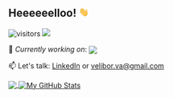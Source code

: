 
## Heeeeeelloo! <img src="./wave.gif" width="20px">

![visitors](https://visitor-badge.glitch.me/badge?page_id=velibor7)
![](https://img.shields.io/badge/OS-Linux-informational?style=flat&logo=linux&logoColor=white&color=2bbc8a)

🔭 *Currently working on*: 
<a href="https://github.com/thenewboston-developers/thenewboston-python-client">
  <img align="center" src="https://github-readme-stats.vercel.app/api/pin/?username=thenewboston-developers&repo=thenewboston-python-client&title_color=ffffff&text_color=c9cacc&icon_color=2bbc8a&bg_color=1d1f21" />
</a>

📫 Let's talk: [LinkedIn](https://www.linkedin.com/in/veliborvasiljevic) or velibor.va@gmail.com <br>


<a href="https://github.com/velibor7/velibor7">
  <img align="center" src="https://github-readme-stats.vercel.app/api/top-langs/?username=velibor7&hide=css,html&title_color=ffffff&text_color=c9cacc&icon_color=2bbc8a&bg_color=1d1f21" />
</a>
<a href="https://github.com/velibor7/velibor7">
  <img align="center" src="https://github-readme-stats.vercel.app/api?username=velibor7&show_icons=true&line_height=27&count_private=true&title_color=ffffff&text_color=c9cacc&icon_color=2bbc8a&bg_color=1d1f21" alt="My GitHub Stats" />
</a>
